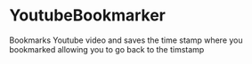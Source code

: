 # YoutubeBookmarker

Bookmarks Youtube video and saves the time stamp where you bookmarked allowing you to go back to the timstamp
